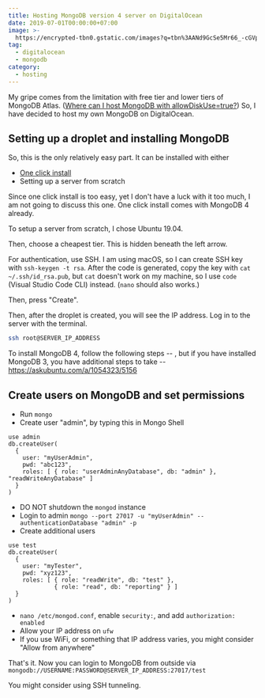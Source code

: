 ```yaml
---
title: Hosting MongoDB version 4 server on DigitalOcean
date: 2019-07-01T00:00:00+07:00
image: >-
  https://encrypted-tbn0.gstatic.com/images?q=tbn%3AANd9GcSe5Mr66_-cGVpyv_4SIkxAx1h0thctF1Ri8th9kS86mWy20wuQ
tag:
  - digitalocean
  - mongodb
category:
  - hosting
---
```


My gripe comes from the limitation with free tier and lower tiers of MongoDB Atlas. ([Where can I host MongoDB with allowDiskUse=true?](https://www.quora.com/unanswered/Where-can-I-host-MongoDB-with-allowDiskUse-true)) So, I have decided to host my own MongoDB on DigitalOcean.

<!-- excerpt_separator -->

## Setting up a droplet and installing MongoDB

So, this is the only relatively easy part. It can be installed with either

- [One click install](https://pages.news.digitalocean.com/AF2V0vEI30XV5290060l08D)
- Setting up a server from scratch

Since one click install is too easy, yet I don't have a luck with it too much, I am not going to discuss this one. One click install comes with MongoDB 4 already.

To setup a server from scratch, I chose Ubuntu 19.04.

Then, choose a cheapest tier. This is hidden beneath the left arrow.

For authentication, use SSH. I am using macOS, so I can create SSH key with `ssh-keygen -t rsa`. After the code is generated, copy the key with `cat ~/.ssh/id_rsa.pub`, but `cat` doesn't work on my machine, so I use `code` (Visual Studio Code CLI) instead. (`nano` should also works.)

Then, press "Create".

Then, after the droplet is created, you will see the IP address. Log in to the server with the terminal.

```sh
ssh root@SERVER_IP_ADDRESS
```

To install MongoDB 4, follow the following steps -- , but if you have installed MongoDB 3, you have additional steps to take -- <https://askubuntu.com/a/1054323/5156>

## Create users on MongoDB and set permissions

- Run `mongo`
- Create user "admin", by typing this in Mongo Shell

```mongo
use admin
db.createUser(
  {
    user: "myUserAdmin",
    pwd: "abc123",
    roles: [ { role: "userAdminAnyDatabase", db: "admin" }, "readWriteAnyDatabase" ]
  }
)
```

- DO NOT shutdown the `mongod` instance
- Login to admin `mongo --port 27017 -u "myUserAdmin" --authenticationDatabase "admin" -p`
- Create additional users

```mongo
use test
db.createUser(
  {
    user: "myTester",
    pwd: "xyz123",
    roles: [ { role: "readWrite", db: "test" },
             { role: "read", db: "reporting" } ]
  }
)
```

- `nano /etc/mongod.conf`, enable `security:`, and add `authorization: enabled`
- Allow your IP address on `ufw`
- If you use WiFi, or something that IP address varies, you might consider "Allow from anywhere"

That's it. Now you can login to MongoDB from outside via `mongodb://USERNAME:PASSWORD@SERVER_IP_ADDRESS:27017/test`

You might consider using SSH tunneling.
